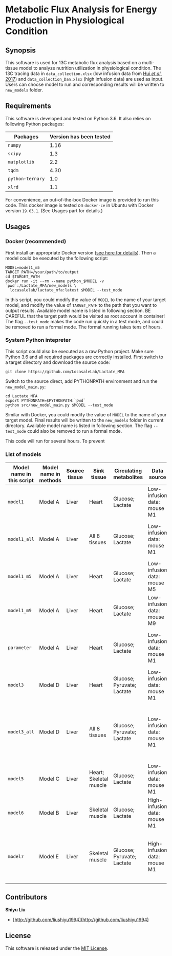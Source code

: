 # Metabolic Flux Analysis for Energy Production in Physiological Condition

## Synopsis

This software is used for 13C metabolic flux analysis based on a multi-tissue model to analyze nutrition utilization in physiological condition. The 13C tracing data in `data_collection.xlsx` (low infusion data from [Hui *et al*, 2017](https://doi.org/10.1038/nature24057)) and `data_collection_Dan.xlsx` (high infusion data) are used as input. Users can choose model to run and corresponding results will be written to `new_models` folder. 

## Requirements

This software is developed and tested on Python 3.6. It also relies on following Python packages:

|   Packages |  Version has been tested |
|  ----  | ----  |
| `numpy`  | 1.16 |
| `scipy`  | 1.3 |
| `matplotlib`  | 2.2 |
| `tqdm`  | 4.30 |
| `python-ternary`  | 1.0 |
| `xlrd`  | 1.1 |

For convenience, an out-of-the-box Docker image is provided to run this code. This docker image is tested on `docker-ce` in Ubuntu with Docker version `19.03.1`. (See Usages part for details.)

## Usages

### Docker (recommended)
First install an appropriate Docker version ([see here for details](https://docs.docker.com/install/)). Then a model could be executed by the following script:

```shell script
MODEL=model1_m5
TARGET_PATH=/your/path/to/output
cd $TARGET_PATH
docker run -it --rm --name python_$MODEL -v `pwd`:/Lactate_MFA/new_models \
  locasalelab/lactate_mfa:latest $MODEL --test_mode
```

In this script, you could modify the value of `MODEL` to the name of your target model, and modify the value of `TARGET_PATH` to the path that you want to output results. Available model name is listed in following section. BE CAREFUL that the target path would be visited as root account in container! The flag `--test_mode` makes the code run quickly in a test mode, and could be removed to run a formal mode. The formal running takes tens of hours.

### System Python intepreter

This script could also be executed as a raw Python project. Make sure Python 3.6 and all required packages are correctly installed. First switch to a target directory and download the source code:

```shell script
git clone https://github.com/LocasaleLab/Lactate_MFA
```

Switch to the source direct, add PYTHONPATH environment and run the `new_model_main.py`:

```shell script
cd Lactate_MFA
export PYTHONPATH=$PYTHONPATH:`pwd`
python src/new_model_main.py $MODEL --test_mode
```

Similar with Docker, you could modify the value of `MODEL` to the name of your target model. Final results will be written to the `new_models` folder in current directory. Available model name is listed in following section. The flag `--test_mode` could also be removed to run a formal mode.

This code will run for several hours. To prevent 

### List of models

|   Model name in this script |  Model name in methods | Source tissue | Sink tissue | Circulating metabolites| Data source |  Description |
|  ----  | ----  |  ----  |  ----  | ----  |  ----  |  ----  |
| `model1`  | Model A | Liver | Heart | Glucose; Lactate | Low-infusion data: mouse M1 | Basic two-tissue model. |
| `model1_all`  | Model A | Liver | All 8 tissues | Glucose; Lactate | Low-infusion data: mouse M1 | Basic two-tissue model with different sink tissues. |
| `model1_m5`  | Model A | Liver | Heart | Glucose; Lactate | Low-infusion data: mouse M5 | Basic two-tissue model with different mouse data |
| `model1_m9`  | Model A | Liver | Heart | Glucose; Lactate | Low-infusion data: mouse M9 | Basic two-tissue model with different mouse data |
| `parameter`  | Model A | Liver | Heart | Glucose; Lactate | Low-infusion data: mouse M1 | Sensitivity analysis of data and other constraint fluxes. |
| `model3`  | Model D | Liver | Heart | Glucose; Pyruvate; Lactate | Low-infusion data: mouse M1 | Two-tissue model with three circulatory metabolites. |
| `model3_all`  | Model D | Liver | All 8 tissues | Glucose; Pyruvate; Lactate | Low-infusion data: mouse M1 | Two-tissue model with three circulatory metabolites and different sink tissues. |
| `model5`  | Model C | Liver | Heart; Skeletal muscle | Glucose; Lactate | Low-infusion data: mouse M1 | Three-tissue model. |
| `model6`  | Model B | Liver | Skeletal muscle | Glucose; Lactate | High-infusion data: mouse M1 | Two-tissue model with high-infusion data. |
| `model7`  | Model E | Liver | Skeletal muscle | Glucose; Pyruvate; Lactate | High-infusion data: mouse M1 | Two-tissue model with three circulatory metabolites and high-infusion data. |


## Contributors

**Shiyu Liu**

+ [http://github.com/liushiyu1994](http://github.com/liushiyu1994)

## License

This software is released under the [MIT License](LICENSE-MIT).
